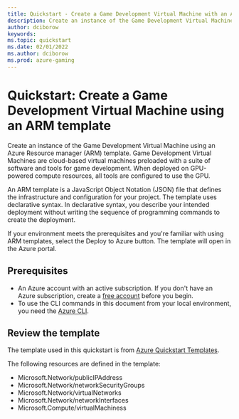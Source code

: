 ```yaml
---
title: Quickstart - Create a Game Development Virtual Machine with an ARM template
description: Create an instance of the Game Development Virtual Machine using an Azure Resource Manager (ARM) template.
author: dciborow
keywords: 
ms.topic: quickstart
ms.date: 02/01/2022
ms.author: dciborow
ms.prod: azure-gaming
---
```


# Quickstart: Create a Game Development Virtual Machine using an ARM template

Create an instance of the Game Development Virtual Machine using an Azure Resource manager (ARM) template. Game Development Virtual Machines are cloud-based virtual machines preloaded with a suite of software and tools for game development. When deployed on GPU-powered compute resources, all tools are configured to use the GPU.

An ARM template is a JavaScript Object Notation (JSON) file that defines the infrastructure and configuration for your project. The template uses declarative syntax. In declarative syntax, you describe your intended deployment without writing the sequence of programming commands to create the deployment.

If your environment meets the prerequisites and you're familiar with using ARM templates, select the Deploy to Azure button. The template will open in the Azure portal.

<!-- <Add Deploy to Azure Button> -->

## Prerequisites

- An Azure account with an active subscription. If you don't have an Azure subscription, create a [free account](https://azure.microsoft.com/free) before you begin.
- To use the CLI commands in this document from your local environment, you need the [Azure CLI](https://docs.microsoft.com/cli/azure/install-azure-cli).

## Review the template

The template used in this quickstart is from [Azure Quickstart Templates](). 

<!-- <Add copy of ARM template JSON (it’s really big)>  -->

The following resources are defined in the template:

- Microsoft.Network/publicIPAddress
- Microsoft.Network/networkSecurityGroups
- Microsoft.Network/virtualNetworks
- Microsoft.Network/networkInterfaces
- Microsoft.Compute/virtualMachiness
